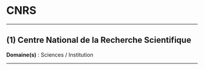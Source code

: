 # CNRS

--------------------

## (1) Centre National de la Recherche Scientifique

**Domaine(s)** : Sciences / Institution

--------------------